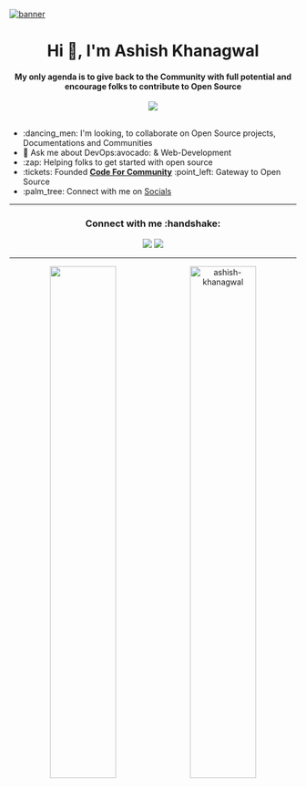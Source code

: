 <a href="https://t.co/fEjySoMSSC"> ![banner](https://user-images.githubusercontent.com/75534912/189037194-56974a3a-8ec1-4482-9a3b-9b035f66ed0e.png) </a>
<h1 align="center">Hi 👋, I'm Ashish Khanagwal</h1>
<div align="center">
   <h4> My only agenda is to give back to the <b>Community</b> with full potential and encourage folks to contribute to <b>Open Source</b></h4>   <img src="https://badges.frapsoft.com/os/v1/open-source.svg?v=103"/>
</div>
<br>
<ul>
    <li>:dancing_men: I'm looking, to collaborate on Open Source projects, Documentations and Communities</li>
    <li>💬 Ask me about DevOps:avocado:	& Web-Development</li>
    <li>:zap: Helping folks to get started with open source</li>
    <li>:tickets: Founded <a href="https://twitter.com/codeforcomm"/><b>Code For Community</b><a> :point_left: Gateway to Open Source</li>
    <li>:palm_tree: Connect with me on <a href="https://linktr.ee/Ashish_Khanagwal">Socials</a> </li>
</ul>
<hr>

<h3 align="center"><b>Connect with me</b> :handshake:</h3>

<div align="center">
<a href="https://twitter.com/iashishkhangwal"> <img src="https://img.shields.io/badge/Twitter-%231DA1F2.svg?style=for-the-badge&logo=Twitter&logoColor=white"/><a>
<a href="https://www.linkedin.com/in/ashish-khanagwal-890326213/"><img src="https://img.shields.io/badge/linkedin-%230077B5.svg?style=for-the-badge&logo=linkedin&logoColor=white"/></a>
</div>
    
<hr>

<p align="center">
<img 
    width=48% src="https://github-readme-stats.vercel.app/api/top-langs/?username=Ashish-Khanagwal&theme=tokyonight&layout=compact" 
/>
<img width=48% src="https://github-readme-streak-stats.herokuapp.com/?user=ashish-khanagwal&theme=tokyonight" alt="ashish-khanagwal" />
</p>
